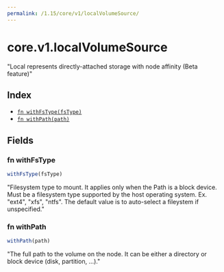 ```yaml
---
permalink: /1.15/core/v1/localVolumeSource/
---
```


# core.v1.localVolumeSource

"Local represents directly-attached storage with node affinity (Beta feature)"

## Index

* [`fn withFsType(fsType)`](#fn-withfstype)
* [`fn withPath(path)`](#fn-withpath)

## Fields

### fn withFsType

```ts
withFsType(fsType)
```

"Filesystem type to mount. It applies only when the Path is a block device. Must be a filesystem type supported by the host operating system. Ex. \"ext4\", \"xfs\", \"ntfs\". The default value is to auto-select a fileystem if unspecified."

### fn withPath

```ts
withPath(path)
```

"The full path to the volume on the node. It can be either a directory or block device (disk, partition, ...)."